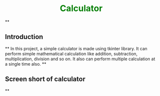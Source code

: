 <h1 align="center">
  <font color="green"> Calculator </font>
</h1>
**<h2 align="left">Introduction</h2>**
In this project, a simple calculator is made using tkinter library. It can perform simple mathematical calculation like addition, subtraction, multiplication, division and so on. It also can perform multiple calculation at a single time also.
**<h2 align="left">Screen short of calculator</h2>**

